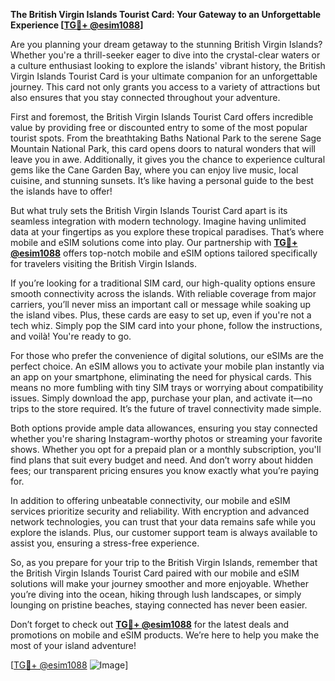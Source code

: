 **The British Virgin Islands Tourist Card: Your Gateway to an Unforgettable Experience [[TG💪+ @esim1088](https://t.me/s/esim1088)]**

Are you planning your dream getaway to the stunning British Virgin Islands? Whether you're a thrill-seeker eager to dive into the crystal-clear waters or a culture enthusiast looking to explore the islands' vibrant history, the British Virgin Islands Tourist Card is your ultimate companion for an unforgettable journey. This card not only grants you access to a variety of attractions but also ensures that you stay connected throughout your adventure.

First and foremost, the British Virgin Islands Tourist Card offers incredible value by providing free or discounted entry to some of the most popular tourist spots. From the breathtaking Baths National Park to the serene Sage Mountain National Park, this card opens doors to natural wonders that will leave you in awe. Additionally, it gives you the chance to experience cultural gems like the Cane Garden Bay, where you can enjoy live music, local cuisine, and stunning sunsets. It’s like having a personal guide to the best the islands have to offer!

But what truly sets the British Virgin Islands Tourist Card apart is its seamless integration with modern technology. Imagine having unlimited data at your fingertips as you explore these tropical paradises. That’s where mobile and eSIM solutions come into play. Our partnership with **[TG💪+ @esim1088](https://t.me/s/esim1088)** offers top-notch mobile and eSIM options tailored specifically for travelers visiting the British Virgin Islands. 

If you’re looking for a traditional SIM card, our high-quality options ensure smooth connectivity across the islands. With reliable coverage from major carriers, you’ll never miss an important call or message while soaking up the island vibes. Plus, these cards are easy to set up, even if you're not a tech whiz. Simply pop the SIM card into your phone, follow the instructions, and voilà! You're ready to go.

For those who prefer the convenience of digital solutions, our eSIMs are the perfect choice. An eSIM allows you to activate your mobile plan instantly via an app on your smartphone, eliminating the need for physical cards. This means no more fumbling with tiny SIM trays or worrying about compatibility issues. Simply download the app, purchase your plan, and activate it—no trips to the store required. It’s the future of travel connectivity made simple.

Both options provide ample data allowances, ensuring you stay connected whether you're sharing Instagram-worthy photos or streaming your favorite shows. Whether you opt for a prepaid plan or a monthly subscription, you'll find plans that suit every budget and need. And don’t worry about hidden fees; our transparent pricing ensures you know exactly what you’re paying for.

In addition to offering unbeatable connectivity, our mobile and eSIM services prioritize security and reliability. With encryption and advanced network technologies, you can trust that your data remains safe while you explore the islands. Plus, our customer support team is always available to assist you, ensuring a stress-free experience.

So, as you prepare for your trip to the British Virgin Islands, remember that the British Virgin Islands Tourist Card paired with our mobile and eSIM solutions will make your journey smoother and more enjoyable. Whether you’re diving into the ocean, hiking through lush landscapes, or simply lounging on pristine beaches, staying connected has never been easier.

Don’t forget to check out **[TG💪+ @esim1088](https://t.me/s/esim1088)** for the latest deals and promotions on mobile and eSIM products. We’re here to help you make the most of your island adventure! 

[[TG💪+ @esim1088](https://t.me/s/esim1088) ![Image](https://i.postimg.cc/Y0z9fWf4/image.png)]